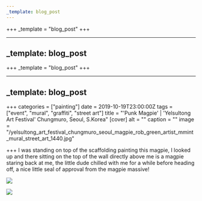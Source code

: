 ```yaml
---
_template: blog_post
---
```












+++
_template = "blog_post"
+++

---
_template: blog_post
---



+++
_template = "blog_post"
+++

---
_template: blog_post
---

+++
categories = ["painting"]
date = 2019-10-19T23:00:00Z
tags = ["event", "mural", "graffiti", "street art"]
title = "'Punk Magpie' | 'Yelsultong Art Festival' Chungmuro, Seoul, S.Korea"
[cover]
alt = ""
caption = ""
image = "/yelsultong_art_festival_chungmuro_seoul_magpie_rob_green_artist_mmint_mural_street_art_1440.jpg"

+++
I was standing on top of the scaffolding painting this magpie, I looked up and there sitting on the top of the wall directly above me is a magpie staring back at me, the little dude chilled with me for a while before heading off, a nice little seal of approval from the magpie massive!

![](/yelsultong_art_festival_chungmuro_seoul_magpie_rob_green_artist_mmint_mural_street_art_1660.jpg)

<a href="https://mmint.uk/yelsultong_art_festival_chungmuro_seoul_magpie_rob_green_artist_mmint_mural_street_art_video.mp4">
<img src="![](/yelsultong_video_screenshot_template-01.jpg)">
</a>
